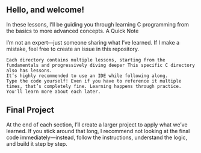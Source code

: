 ## Hello, and welcome!

In these lessons, I’ll be guiding you through learning C programming from the basics to more advanced concepts.
A Quick Note

I’m not an expert—just someone sharing what I’ve learned. If I make a mistake, feel free to create an issue in this repository.

    Each directory contains multiple lessons, starting from the fundamentals and progressively diving deeper This specific C directory also has lessons.
    It’s highly recommended to use an IDE while following along.
    Type the code yourself! Even if you have to reference it multiple times, that’s completely fine. Learning happens through practice. You'll learn more about each later.

## Final Project

At the end of each section, I’ll create a larger project to apply what we’ve learned. If you stick around that long, I recommend not looking at the final code immediately—instead, follow the instructions, understand the logic, and build it step by step.
